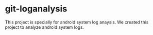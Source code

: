 # git-loganalysis
This project is specially for android system log anaysis.
We created this project to analyze android system logs.
